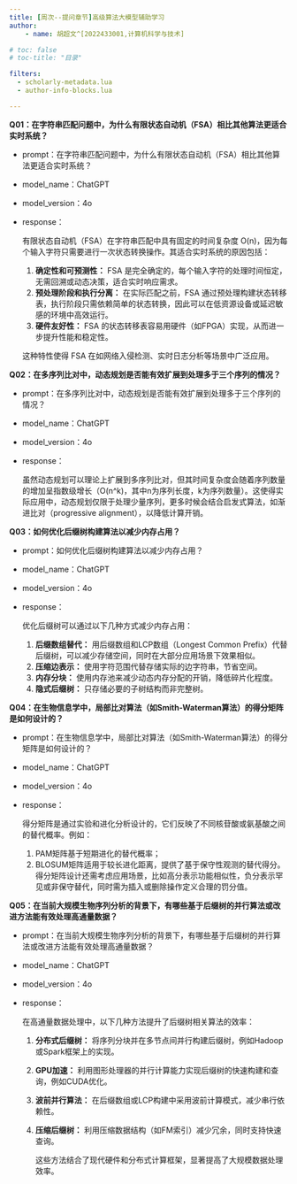 ```yaml
---
title: [周次--提问章节]高级算法大模型辅助学习
author:
    - name: 胡超文^[2022433001,计算机科学与技术]

# toc: false
# toc-title: "目录"

filters:
  - scholarly-metadata.lua
  - author-info-blocks.lua

---
```


**Q01：在字符串匹配问题中，为什么有限状态自动机（FSA）相比其他算法更适合实时系统？**

- prompt：在字符串匹配问题中，为什么有限状态自动机（FSA）相比其他算法更适合实时系统？

- model_name：ChatGPT

- model_version：4o

- response：

  有限状态自动机（FSA）在字符串匹配中具有固定的时间复杂度 O(n)，因为每个输入字符只需要进行一次状态转换操作。其适合实时系统的原因包括：

  1. **确定性和可预测性：** FSA 是完全确定的，每个输入字符的处理时间恒定，无需回溯或动态决策，适合实时响应需求。
  2. **预处理阶段和执行分离：** 在实际匹配之前，FSA 通过预处理构建状态转移表，执行阶段只需依赖简单的状态转换，因此可以在低资源设备或延迟敏感的环境中高效运行。
  3. **硬件友好性：** FSA 的状态转移表容易用硬件（如FPGA）实现，从而进一步提升性能和稳定性。
  
  这种特性使得 FSA 在如网络入侵检测、实时日志分析等场景中广泛应用。

**Q02：在多序列比对中，动态规划是否能有效扩展到处理多于三个序列的情况？**

- prompt：在多序列比对中，动态规划是否能有效扩展到处理多于三个序列的情况？

- model_name：ChatGPT

- model_version：4o

- response：

  虽然动态规划可以理论上扩展到多序列比对，但其时间复杂度会随着序列数量的增加呈指数级增长（O(n^k)，其中n为序列长度，k为序列数量）。这使得实际应用中，动态规划仅限于处理少量序列，更多时候会结合启发式算法，如渐进比对（progressive alignment），以降低计算开销。

**Q03：如何优化后缀树构建算法以减少内存占用？**

- prompt：如何优化后缀树构建算法以减少内存占用？

- model_name：ChatGPT

- model_version：4o

- response：

  优化后缀树可以通过以下几种方式减少内存占用：

  1. **后缀数组替代：** 用后缀数组和LCP数组（Longest Common Prefix）代替后缀树，可以减少存储空间，同时在大部分应用场景下效果相似。
  2. **压缩边表示：** 使用字符范围代替存储实际的边字符串，节省空间。
  3. **内存分块：** 使用内存池来减少动态内存分配的开销，降低碎片化程度。
  4. **隐式后缀树：** 只存储必要的子树结构而非完整树。

**Q04：在生物信息学中，局部比对算法（如Smith-Waterman算法）的得分矩阵是如何设计的？**

- prompt：在生物信息学中，局部比对算法（如Smith-Waterman算法）的得分矩阵是如何设计的？

- model_name：ChatGPT

- model_version：4o

- response：

  得分矩阵是通过实验和进化分析设计的，它们反映了不同核苷酸或氨基酸之间的替代概率。例如：

  1. PAM矩阵基于短期进化的替代概率；
  2. BLOSUM矩阵适用于较长进化距离，提供了基于保守性观测的替代得分。
     得分矩阵设计还需考虑应用场景，比如高分表示功能相似性，负分表示罕见或非保守替代，同时需为插入或删除操作定义合理的罚分值。

**Q05：在当前大规模生物序列分析的背景下，有哪些基于后缀树的并行算法或改进方法能有效处理高通量数据？**

- prompt：在当前大规模生物序列分析的背景下，有哪些基于后缀树的并行算法或改进方法能有效处理高通量数据？

- model_name：ChatGPT

- model_version：4o

- response：

  在高通量数据处理中，以下几种方法提升了后缀树相关算法的效率：

  1. **分布式后缀树：** 将序列分块并在多节点间并行构建后缀树，例如Hadoop或Spark框架上的实现。
  
  2. **GPU加速：** 利用图形处理器的并行计算能力实现后缀树的快速构建和查询，例如CUDA优化。
  
  3. **波前并行算法：** 在后缀数组或LCP构建中采用波前计算模式，减少串行依赖性。
  
  4. **压缩后缀树：** 利用压缩数据结构（如FM索引）减少冗余，同时支持快速查询。
  
     这些方法结合了现代硬件和分布式计算框架，显著提高了大规模数据处理效率。
